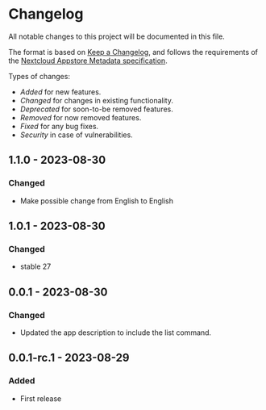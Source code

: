 # Changelog

All notable changes to this project will be documented in this file.

The format is based on [Keep a Changelog](https://keepachangelog.com/en/1.0.0/), and follows the requirements of the [Nextcloud Appstore Metadata specification](https://nextcloudappstore.readthedocs.io/en/latest/developer.html#changelog).

Types of changes:
- *Added* for new features.
- *Changed* for changes in existing functionality.
- *Deprecated* for soon-to-be removed features.
- *Removed* for now removed features.
- *Fixed* for any bug fixes.
- *Security* in case of vulnerabilities. 

<!-- changelog-linker -->
## 1.1.0 - 2023-08-30

### Changed
- Make possible change from English to English

## 1.0.1 - 2023-08-30

### Changed
- stable 27

## 0.0.1 - 2023-08-30

### Changed

- Updated the app description to include the list command.

## 0.0.1-rc.1 - 2023-08-29

### Added

- First release
